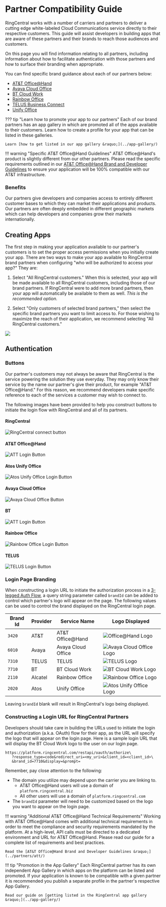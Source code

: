 # Partner Compatibility Guide

RingCentral works with a number of carriers and partners to deliver a cutting edge white-labeled Cloud Communications service directly to their respective customers. This guide will assist developers in building apps that are aware of these partners and their brands to reach those audiences and customers.

On this page you will find information relating to all partners, including information about how to facilitate authentication with those partners and how to surface their branding when appropriate. 

You can find specific brand guidance about each of our partners below:

* [AT&T Office@Hand](../partners/att/)
* [Avaya Cloud Office](../partners/aco/)
* [BT Cloud Work](../partners/bt/)
* [Rainbow Office](../partners/alcatel/)
* [TELUS Business Connect](../partners/telus/)
* [Unify Office](../partners/atos/)

??? tip "Learn how to promote your app to our partners"
    Each of our brand partners has an app gallery in which are promoted all of the apps available to their customers. Learn how to create a profile for your app that can be listed in these galleries.

    Learn [how to get listed in our app gallery &raquo;](../app-gallery/)

!!! warning "Specific AT&T Office@Hand Guidelines"
    AT&T Office@Hand's product is slightly different from our other partners. Please read the specific requirements outlined in our [AT&T Office@Hand Brand and Developer Guidelines](../partners/att/) to ensure your application will be 100% compatible with our AT&T infrastructure.

### Benefits

Our partners give developers and companies access to entirely different customer bases to which they can market their applications and products. Our partners are often deeply embedded in different geographic markets which can help developers and companies grow their markets internationally. 

## Creating Apps

The first step in making your application available to our partner's customers is to set the proper access permissions when you initially create your app. There are two ways to make your app available to RingCentral brand partners when configuring "who will be authorized to access your app?" They are:

1. Select "All RingCentral customers." When this is selected, your app will be made available to all RingCentral customers, including those of our brand partners. If RingCentral were to add more brand partners, then your app will automatically be available to them as well. *This is the recommended option.*

2. Select "Only customers of selected brand partners," then select the specific brand partners you want to limit access to. For those wishing to maximize the reach of their application, we recommend selecting "All RingCentral customers."

<img class="img-fluid mx-auto d-block" src="../partners-create-app.png" style="max-width:500px" />

## Authentication

### Buttons

Our partner's customers may not always be aware that RingCentral is the service powering the solution they use everyday. They may only know their service by the name our partner's give their product, for example "AT&T Office@Hand." For this reason, we recommend developers make specific reference to each of the services a customer may wish to connect to.

The following images have been provided to help you construct buttons to initiate the login flow with RingCentral and all of its partners.

#### RingCentral

<img src="../button-ringcentral.png" alt="RingCentral connect button">

#### AT&T Office@Hand

<img alt="ATT Login Button" src="../button-att.png">

#### Atos Unify Office

<img alt="Atos Unify Office Login Button" src="../button-atos.png">

#### Avaya Cloud Office

<img alt="Avaya Cloud Office Button" src="../button-avaya.png">

#### BT

<img alt="ATT Login Button" src="../button-bt.png">

#### Rainbow Office

<img alt="Rainbow Office Login Button" src="../button-rainbow.png">

#### TELUS

<img alt="TELUS Login Button" src="../button-telus.png">

### Login Page Branding

When constructing a login URL to initiate the authorization process in a [3-legged Auth Flow](../../authentication/auth-code-flow), a query string parameter called `brandId` can be added to control which partner's logo will appear on the page. The following values can be used to control the brand displayed on the RingCentral login page.

| Brand Id | Provider | Service Name | Logo Displayed |
|-|-|-|-|
| `3420` | AT&T | AT&T Office@Hand | <img alt="Office@Hand Logo" src="../partners/logo_att.svg"> |
| `6010` | Avaya | Avaya Cloud Office | <img alt="Avaya Cloud Office Logo" src="../partners/logo_aco.jpg"> |
| `7310` | TELUS | TELUS | <img alt="TELUS Logo" src="../partners/logo_telus.svg"> |
| `7710` | BT | BT Cloud Work | <img alt="BT Cloud Work Logo" src="../partners/logo_bt.svg"> | 
| `2110` | Alcatel | Rainbow Office | <img alt="Rainbow Office Logo" src="../partners/logo_rainbow.png"> | 
| `2020` | Atos | Unify Office | <img alt="Atos Unify Office Logo" src="../partners/logo_atos.png"> | 

Leaving `brandId` blank will result in RingCentral's logo being displayed. 

### Constructing a Login URL for RingCentral Partners

Developers should take care in building the URLs used to initiate the login and authorization (a.k.a. OAuth) flow for their app, as the URL will specify the logo that will appear on the login page. Here is a sample login URL that will display the BT Cloud Work logo to the user on our login page. 

```
https://platform.ringcentral.com/restapi/oauth/authorize\
   ?response_type=code&redirect_uri=<my_uri>&client_id=<client_id>\
   &brand_id=7710&display=&prompt=
```

Remember, pay close attention to the following:

* The domain you utilize may depend upon the carrier you are linking to.
    * AT&T Office@Hand users will use a domain of `platform.ringcentral.biz`
    * All other users will use a domain of `platform.ringcentral.com`
* The `brandId` parameter will need to be customized based on the logo you want to appear on the login page.

!!! warning "Additional AT&T Office@Hand Technical Requirements"
    Working with AT&T Office@Hand comes with additional technical requirements in order to meet the compliance and security requirements mandated by the platform. At a high-level, API calls must be directed to a dedicated environment and URL for AT&T Office@Hand. Please read our guide for a complete list of requirements and best practices.

    Read the [AT&T Office@Hand Brand and Developer Guidelines &raquo;](../partners/att/)

!!! tip "Promotion in the App Gallery"
    Each RingCentral partner has its own independent App Gallery in which apps on the platform can be listed and promoted. If your application is known to be compatible with a given partner it is recommended you publish a separate profile in the partner's respective App Gallery.
    
    Read our guide on [getting listed in the RingCentral app gallery &raquo;](../app-gallery/)

